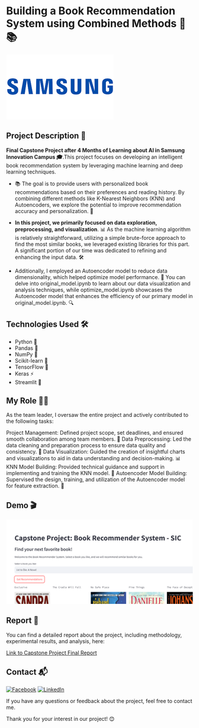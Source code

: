 # Building a Book Recommendation System using Combined Methods 🧠📚
![Samsung](https://github.com/quang2719/Book-Recommend-System---SIC-Capston-Project/blob/main/Logo/download.png)

## Project Description 🚀
**Final Capstone Project after 4 Months of Learning about AI in Samsung Innovation Campus 🎓**.This project focuses on developing an intelligent book recommendation system by leveraging machine learning and deep learning techniques. 
* 📚 The goal is to provide users with personalized book recommendations based on their preferences and reading history. By combining different methods like K-Nearest Neighbors (KNN) and Autoencoders, we explore the potential to improve recommendation accuracy and personalization. 🎯

* **In this project, we primarily focused on data exploration, preprocessing, and visualization**. 📊 As the machine learning algorithm is relatively straightforward, utilizing a simple brute-force approach to find the most similar books, we leveraged existing libraries for this part. A significant portion of our time was dedicated to refining and enhancing the input data. 🛠️

* Additionally, I employed an Autoencoder model to reduce data dimensionality, which helped optimize model performance. 🚀 You can delve into original_model.ipynb to learn about our data visualization and analysis techniques, while optimize_model.ipynb showcases the Autoencoder model that enhances the efficiency of our primary model in original_model.ipynb. 🔍

## Technologies Used 🛠️

* Python 🐍
* Pandas 🐼
* NumPy 🧮
* Scikit-learn 🤖
* TensorFlow 🧠
* Keras ⚡
* Streamlit 🚀

## My Role 🧑‍💻
As the team leader, I oversaw the entire project and actively contributed to the following tasks:

Project Management: Defined project scope, set deadlines, and ensured smooth collaboration among team members. 📅
Data Preprocessing: Led the data cleaning and preparation process to ensure data quality and consistency. 🧹
Data Visualization: Guided the creation of insightful charts and visualizations to aid in data understanding and decision-making. 📊
KNN Model Building: Provided technical guidance and support in implementing and training the KNN model. 🧩
Autoencoder Model Building: Supervised the design, training, and utilization of the Autoencoder model for feature extraction. 🧬

## Demo 🎬

[![Video](https://github.com/quang2719/Book-Recommend-System---SIC-Capston-Project/blob/main/Video%20demo/Thumbnail.png.png)](https://github.com/quang2719/Book-Recommend-System---SIC-Capston-Project/blob/main/Video%20demo/RecSys_Web_demo.mp4)

## Report 📄

You can find a detailed report about the project, including methodology, experimental results, and analysis, here:

[Link to Capstone Project Final Report](https://github.com/quang2719/Book-Recommend-System---SIC-Capston-Project/blob/main/Final%20Report/B%C3%A1o%20c%C3%A1o%20capstone.pdf)

## Contact 📬
[![Facebook](https://img.shields.io/badge/Facebook-blue?style=for-the-badge&logo=Facebook&logoColor=white)](https://www.facebook.com/qq2719/)
[![LinkedIn](https://img.shields.io/badge/LinkedIn-0077B5?style=for-the-badge&logo=linkedin&logoColor=white)](https://www.linkedin.com/in/quang-nv-ptit/)

If you have any questions or feedback about the project, feel free to contact me.

Thank you for your interest in our project! 😊
